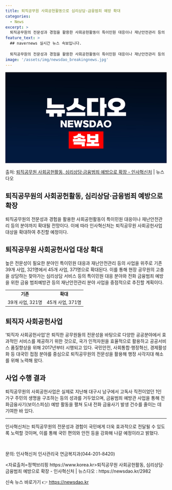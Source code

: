 ```yaml
---
title: 퇴직공무원 사회공헌활동으로 심리상담·금융범죄 예방 확대
categories:
  - News
excerpt: >
  퇴직공무원의 전문성과 경험을 활용한 사회공헌활동이 특이민원 대응이나 재난안전관리 등의 분야까지 확대될 전망이…
feature_text: >
  ## navernews 실시간 뉴스 속보입니다.

  퇴직공무원의 전문성과 경험을 활용한 사회공헌활동이 특이민원 대응이나 재난안전관리 등의 분야까지 확대될 전망이…
image: '/assets/img/newsdao_breakingnews.jpg'
---
```


![뉴스다오 속보](/assets/img/newsdao_breakingnews.jpg)

<p>출처: <a href="https://newsdao.kr/2982" rel="dofollow">퇴직공무원 사회공헌활동, 심리상담·금융범죄 예방으로 확장 - 인사혁신처</a> | 뉴스다오</p>

<h2>퇴직공무원의 사회공헌활동, 심리상담·금융범죄 예방으로 확장</h2>
<p data-ke-size="size16">퇴직공무원의 전문성과 경험을 활용한 사회공헌활동이 특이민원 대응이나 재난안전관리 등의 분야까지 확대될 전망이다. 이에 따라 인사혁신처는 퇴직공무원 사회공헌사업 대상을 확대하여 추진할 예정이다.</p>

<h2>퇴직공무원 사회공헌사업 대상 확대</h2>
<p data-ke-size="size16">높은 전문성이 필요한 분야인 특이민원 대응과 재난안전관리 등의 사업을 위주로 기존 39개 사업, 321명에서 45개 사업, 371명으로 확대된다. 이를 통해 현장 공무원의 고충을 상담하는 찾아가는 심리상담 서비스 등의 특이민원 대응 분야와 전화 금융범죄 예방을 위한 금융 범죄예방관 등의 재난안전관리 분야 사업을 중점적으로 추진할 계획이다.</p>

<table>
	<tr>
		<td style="text-align: center; height: 17px;"><b>기존</b></td>
		<td style="text-align: center; height: 17px;"><b>확대</b></td>
	</tr>
	<tr>
		<td style="text-align: center; height: 17px;">39개 사업, 321명</td>
		<td style="text-align: center; height: 17px;">45개 사업, 371명</td>
	</tr>
</table>

<h2>퇴직자 사회공헌사업</h2>
<p data-ke-size="size16">‘퇴직자 사회공헌사업’은 퇴직한 공무원들의 전문성을 바탕으로 다양한 공공분야에서 효과적인 서비스를 제공하기 위한 것으로, 국가 인적자원을 효율적으로 활용하고 공공서비스 품질향상을 위해 2017년부터 시행되고 있다. 국민안전, 사회통합·행정혁신, 경제활성화 등 대국민 접점 분야를 중심으로 퇴직공무원의 전문성을 활용해 행정 사각지대 해소를 위해 노력해 왔다.</p>

<h2>사업 수행 결과</h2>
<p data-ke-size="size16">퇴직공무원의 사회공헌사업은 실제로 지난해 대구시 남구에서 고독사 직전이었던 1인 가구 주민의 생명을 구조하는 등의 성과를 거두었으며, 금융범죄 예방관 사업을 통해 전화금융사기(보이스피싱) 예방 활동을 펼쳐 도내 전화 금융사기 발생 건수를 줄이는 데 기여한 바 있다.</p>

<hr>

<p data-ke-size="size16">인사혁신처는 퇴직공무원의 전문성과 경험이 국민에게 더욱 효과적으로 전달될 수 있도록 노력할 것이며, 이를 통해 국민 편의와 안전 등을 강화해 나갈 예정이라고 밝혔다.</p>
<p data-ke-size="size16">&nbsp;</p>

<p data-ke-size="size16">문의: 인사혁신처 인사관리국 연금복지과(044-201-8420)</p>
<p data-ke-size="size16"><자료출처=정책브리핑 https://www.korea.kr>퇴직공무원 사회공헌활동, 심리상담·금융범죄 예방으로 확장 - 인사혁신처 | 뉴스다오  : https://newsdao.kr/2982</p>
 

신속 뉴스 바로가기 👉 <a href="https://newsdao.kr" rel="dofollow">https://newsdao.kr</a>


